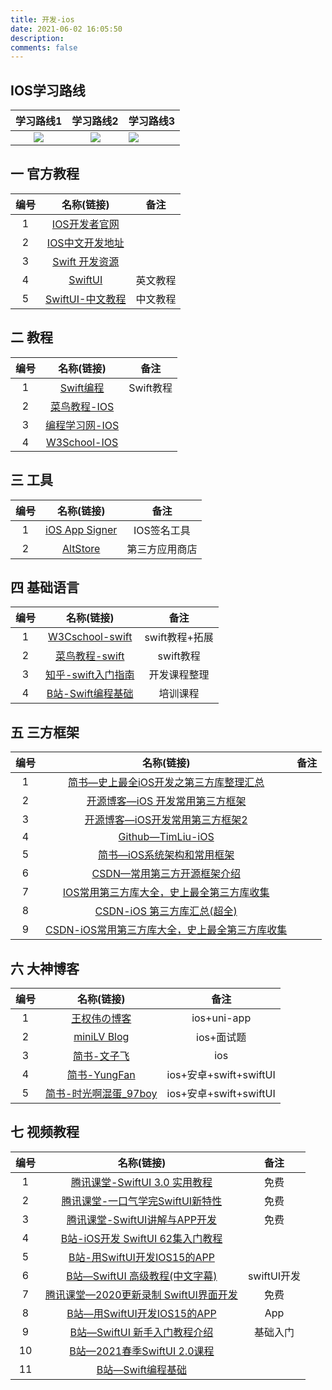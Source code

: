 ```yaml
---
title: 开发-ios
date: 2021-06-02 16:05:50
description: 
comments: false
---
```

## IOS学习路线

| 学习路线1 | 学习路线2 | 学习路线3 |
| :-------: | :-------: | --------- |
|  ![][1]   |  ![][2]   | ![][3]    |

## 一 官方教程

| 编号 |                          名称(链接)                          |   备注   |
| :--: | :----------------------------------------------------------: | :------: |
|  1   |        [IOS开发者官网](https://developer.apple.com/)         |          |
|  2   |  [IOS中文开发地址](https://developer.apple.com/cn/develop/)  |          |
|  3   | [Swift 开发资源](https://developer.apple.com/cn/swift/resources/) |          |
|  4   | [SwiftUI](https://developer.apple.com/documentation/swiftui/) | 英文教程 |
|  5   | [SwiftUI-中文教程](https://developer.apple.com/cn/documentation/swiftui/) | 中文教程 |

## 二 教程

| 编号 |                          名称(链接)                          |   备注    |
| :--: | :----------------------------------------------------------: | :-------: |
|  1   |             [Swift编程](http://www.swift51.com/)             | Swift教程 |
|  2   | [菜鸟教程-IOS](https://www.runoob.com/ios/ios-tutorial.html) |           |
|  3   |    [编程学习网-IOS](http://www.phpxs.com/j/ios/1000712/)     |           |
|  4   | [W3School-IOS](http://home.ustc.edu.cn/~xie1993/ios/ios-tutorial.html) |           |

## 三 工具

| 编号 |                          名称(链接)                          |      备注      |
| :--: | :----------------------------------------------------------: | :------------: |
|  1   | [iOS App Signer](https://github.com/DanTheMan827/ios-app-signer) |  IOS签名工具   |
|  2   |               [AltStore](https://altstore.io/)               | 第三方应用商店 |

## 四 基础语言

| 编号 |                          名称(链接)                          |      备注      |
| :--: | :----------------------------------------------------------: | :------------: |
|  1   |      [W3Cschool-swift](https://www.w3cschool.cn/swift/)      | swift教程+拓展 |
|  2   | [菜鸟教程-swift](https://www.runoob.com/swift/swift-tutorial.html) |   swift教程    |
|  3   | [知乎-swift入门指南](https://zhuanlan.zhihu.com/p/584335834) |  开发课程整理  |
|  4   | [B站-Swift编程基础](https://www.bilibili.com/video/BV144411C7Gg/) |    培训课程    |

## 五 三方框架

| 编号 |                          名称(链接)                          | 备注 |
| :--: | :----------------------------------------------------------: | :--: |
|  1   | [简书—史上最全iOS开发之第三方库整理汇总](https://www.jianshu.com/p/2f73d3c4c61c) |      |
|  2   | [开源博客—iOS 开发常用第三方框架](https://my.oschina.net/jimolengsha/blog/1576186) |      |
|  3   | [开源博客—iOS开发常用第三方框架2](http://www.taodudu.cc/news/show-4943569.html) |      |
|  4   | [Github—TimLiu-iOS](https://github.com/Tim9Liu9/TimLiu-iOS)  |      |
|  5   | [简书—iOS系统架构和常用框架](https://www.jianshu.com/p/a6eecad49b8e) |      |
|  6   | [CSDN—常用第三方开源框架介绍](https://blog.csdn.net/xiaoyuertongxue/article/details/46982879) |      |
|  7   | [IOS常用第三方库大全，史上最全第三方库收集](https://www.lmlphp.com/user/64320/article/item/825525/) |      |
|  8   | [CSDN-iOS 第三方库汇总(超全)](https://blog.csdn.net/iOS_Pop/article/details/50428089) |      |
|  9   | [CSDN-iOS常用第三方库大全，史上最全第三方库收集](https://blog.csdn.net/yutaotst/article/details/51697501) |      |

## 六 大神博客

| 编号 |                          名称(链接)                          |          备注          |
| :--: | :----------------------------------------------------------: | :--------------------: |
|  1   |         [王权伟の博客](https://www.wangquanwei.com/)         |      ios+uni-app       |
|  2   |           [miniLV Blog](https://minilv.github.io)            |       ios+面试题       |
|  3   |    [简书-文子飞](https://www.jianshu.com/u/2f6afd084518)     |          ios           |
|  4   |    [简书-YungFan](https://www.jianshu.com/u/ab557ce505cd)    | ios+安卓+swift+swiftUI |
|  5   | [简书-时光啊混蛋_97boy](https://www.jianshu.com/u/1ceb4a330607) | ios+安卓+swift+swiftUI |

## 七 视频教程

| 编号 |                          名称(链接)                          |    备注     |
| :--: | :----------------------------------------------------------: | :---------: |
|  1   | [腾讯课堂-SwiftUI 3.0 实用教程](https://ke.qq.com/course/4001865#term_id=104153713) |    免费     |
|  2   | [腾讯课堂-一口气学完SwiftUI新特性](https://ke.qq.com/course/5957187?quicklink=1#term_id=106179640) |    免费     |
|  3   | [腾讯课堂-SwiftUI讲解与APP开发](https://ke.qq.com/course/4031190#term_id=104183428) |    免费     |
|  4   | [B站-iOS开发 SwiftUI 62集入门教程](https://www.bilibili.com/video/BV1KY411f7in/?spm_id_from=333.337.search-card.all.click&vd_source=2219affc775c383551bb041784ab3515) |             |
|  5   | [B站-用SwiftUI开发IOS15的APP](https://www.bilibili.com/video/BV15Y411s7WU/?spm_id_from=333.337.search-card.all.click&vd_source=2219affc775c383551bb041784ab3515) |             |
|  6   | [B站—SwiftUI 高级教程(中文字幕)](https://www.bilibili.com/video/BV13341117BR?p=2&vd_source=2219affc775c383551bb041784ab3515) | swiftUI开发 |
|  7   | [腾讯课堂—2020更新录制 SwiftUI界面开发](https://ke.qq.com/course/428798#term_id=100511935) |    免费     |
|  8   | [B站—用SwiftUI开发IOS15的APP](https://www.bilibili.com/video/BV15Y411s7WU/?spm_id_from=333.337.search-card.all.click&vd_source=2219affc775c383551bb041784ab3515) |     App     |
|  9   | [B站—SwiftUI 新手入门教程介绍](https://www.bilibili.com/video/BV1TV4y1K7Ew/?spm_id_from=333.337.search-card.all.click&vd_source=2219affc775c383551bb041784ab3515) |  基础入门   |
|  10  | [B站—2021春季SwiftUI 2.0课程](https://www.bilibili.com/video/BV1q64y1d7x5/?spm_id_from=333.337.search-card.all.click&vd_source=2219affc775c383551bb041784ab3515) |             |
|  11  | [B站—Swift编程基础](https://www.bilibili.com/video/BV144411C7Gg/?spm_id_from=333.337.search-card.all.click&vd_source=2219affc775c383551bb041784ab3515) |             |



[1]:https://cdn.jsdelivr.net/gh/PGzxc/CDN/blog-learn-route/IOS-Learning-route-1.jpg
[2]:https://cdn.jsdelivr.net/gh/PGzxc/CDN/blog-learn-route/IOS-Learning-route-2.jpg
[3]:https://cdn.jsdelivr.net/gh/PGzxc/CDN/blog-learn-route/IOS-Learning-route-3.jpg